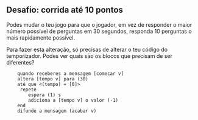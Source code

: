 ## Desafio: corrida até 10 pontos

Podes mudar o teu jogo para que o jogador, em vez de responder o maior número possível de perguntas em 30 segundos, responda 10 perguntas o mais rapidamente possível.

Para fazer esta alteração, só precisas de alterar o teu código do temporizador. Podes ver quais sāo os blocos que precisam de ser diferentes?

```blocks3
    quando receberes a mensagem [comecar v]
    altera [tempo v] para (30)
    até que <(tempo) = [0]>
     repete 
        espera (1) s
        adiciona a [tempo v] o valor (-1)
    end
    difunde a mensagem (acabar v)
```